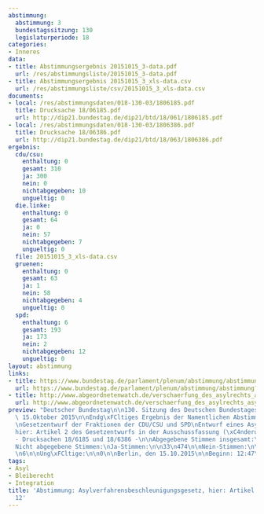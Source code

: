 ```yaml
---
abstimmung:
  abstimmung: 3
  bundestagssitzung: 130
  legislaturperiode: 18
categories:
- Inneres
data:
- title: Abstimmungsergebnis 20151015_3-data.pdf
  url: /res/abstimmungsliste/20151015_3-data.pdf
- title: Abstimmungsergebnis 20151015_3_xls-data.csv
  url: /res/abstimmungsliste/csv/20151015_3_xls-data.csv
documents:
- local: /res/abstimmungsdaten/018-130-03/1806185.pdf
  title: Drucksache 18/06185.pdf
  url: http://dip21.bundestag.de/dip21/btd/18/061/1806185.pdf
- local: /res/abstimmungsdaten/018-130-03/1806386.pdf
  title: Drucksache 18/06386.pdf
  url: http://dip21.bundestag.de/dip21/btd/18/063/1806386.pdf
ergebnis:
  cdu/csu:
    enthaltung: 0
    gesamt: 310
    ja: 300
    nein: 0
    nichtabgegeben: 10
    ungueltig: 0
  die.linke:
    enthaltung: 0
    gesamt: 64
    ja: 0
    nein: 57
    nichtabgegeben: 7
    ungueltig: 0
  file: 20151015_3_xls-data.csv
  gruenen:
    enthaltung: 0
    gesamt: 63
    ja: 1
    nein: 58
    nichtabgegeben: 4
    ungueltig: 0
  spd:
    enthaltung: 6
    gesamt: 193
    ja: 173
    nein: 2
    nichtabgegeben: 12
    ungueltig: 0
layout: abstimmung
links:
- title: https://www.bundestag.de/parlament/plenum/abstimmung/abstimmung?id=363
  url: https://www.bundestag.de/parlament/plenum/abstimmung/abstimmung?id=363
- title: http://www.abgeordnetenwatch.de/verschaerfung_des_asylrechts_asylpaket_i-1105-766.html
  url: http://www.abgeordnetenwatch.de/verschaerfung_des_asylrechts_asylpaket_i-1105-766.html
preview: "Deutscher Bundestag\n\n130. Sitzung des Deutschen Bundestages\nam Donnerstag,\
  \ 15.Oktober 2015\n\nEndg\xFCltiges Ergebnis der Namentlichen Abstimmung Nr. 3\n\
  \nGesetzentwurf der Fraktionen der CDU/CSU und SPD\nEntwurf eines Asylverfahrensbeschleunigungsgesetzes\n\
  hier: Artikel 2 des Gesetzentwurfs in der Ausschussfassung (\xC4nderung des\nAsylbewerberleistungsgesetzes)\n\
  - Drucksachen 18/6185 und 18/6386 -\n\nAbgegebene Stimmen insgesamt:\n\n597\n\n\
  Nicht abgegebene Stimmen:\nJa-Stimmen:\n\n33\n474\n\nNein-Stimmen:\n\n117\n\nEnthaltungen:\n\
  \n6\n\nUng\xFCltige:\n\n0\n\nBerlin, den 15.10.2015\n\nBeginn: 12:47\nEnde: 12:49\n"
tags:
- Asyl
- Bleiberecht
- Integration
title: 'Abstimmung: Asylverfahrensbeschleunigungsgesetz, hier: Artikel 8 und Artikel
  12'
---
```

